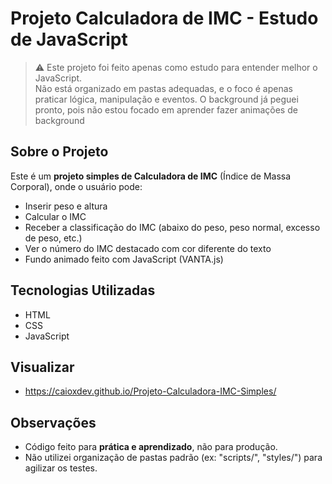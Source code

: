 # Projeto Calculadora de IMC - Estudo de JavaScript

> ⚠️ Este projeto foi feito apenas como estudo para entender melhor o JavaScript.  
> Não está organizado em pastas adequadas, e o foco é apenas praticar lógica, manipulação e eventos.
> O background já peguei pronto, pois não estou focado em aprender fazer animações de background

## Sobre o Projeto

Este é um **projeto simples de Calculadora de IMC** (Índice de Massa Corporal), onde o usuário pode:

- Inserir peso e altura
- Calcular o IMC
- Receber a classificação do IMC (abaixo do peso, peso normal, excesso de peso, etc.)
- Ver o número do IMC destacado com cor diferente do texto
- Fundo animado feito com JavaScript (VANTA.js)

## Tecnologias Utilizadas

- HTML
- CSS
- JavaScript

## Visualizar

- https://caioxdev.github.io/Projeto-Calculadora-IMC-Simples/

## Observações

- Código feito para **prática e aprendizado**, não para produção.  
- Não utilizei organização de pastas padrão (ex: "scripts/", "styles/") para agilizar os testes.  
